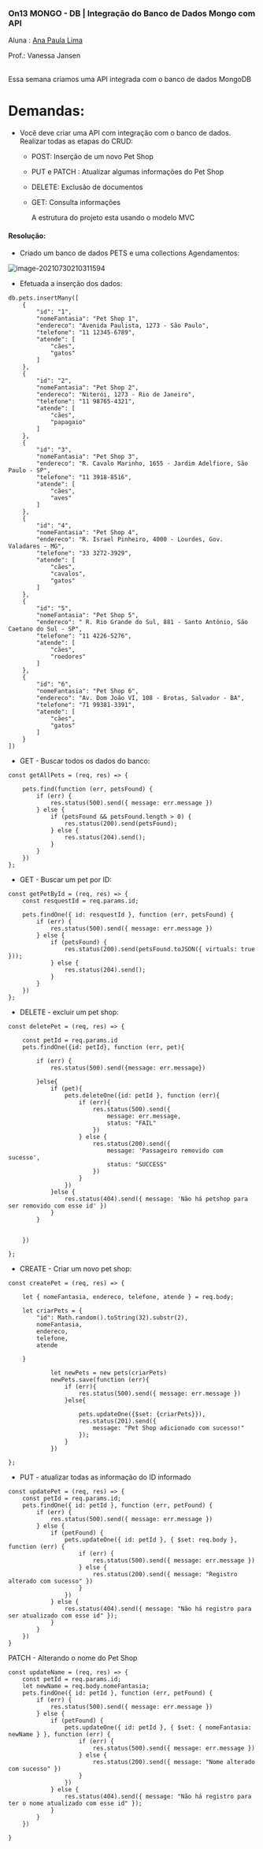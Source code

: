 ### On13 MONGO - DB  | Integração do Banco de Dados Mongo com API

Aluna : [Ana Paula Lima ](https://www.linkedin.com/in/ana-paula-lima-3269214b/#) 

Prof.: Vanessa Jansen

<br>Essa semana criamos uma API integrada com o banco de dados MongoDB<br />

# Demandas:

- Você deve criar uma API com integração com o banco de dados. Realizar todas as etapas do CRUD:
  - POST: Inserção de um novo Pet Shop
  - PUT e PATCH : Atualizar algumas informações do Pet Shop
  - DELETE: Exclusão de documentos
  - GET: Consulta informações
  
    A estrutura do projeto esta usando o modelo MVC

<h4> Resolução: </h4>



- Criado um banco de dados PETS e uma collections Agendamentos:

![image-20210730210311594](https://github.com/anapsantos1/Projeto-On13-API_MONGODB/blob/main/image/ScreenHunter%2092.png)

- Efetuada a inserção dos dados:

```
db.pets.insertMany([
    {
        "id": "1",
        "nomeFantasia": "Pet Shop 1",
        "endereco": "Avenida Paulista, 1273 - São Paulo",
        "telefone": "11 12345-6789",
        "atende": [
            "cães",
            "gatos"
        ]
    },
    {
        "id": "2",
        "nomeFantasia": "Pet Shop 2",
        "endereco": "Niterói, 1273 - Rio de Janeiro",
        "telefone": "11 98765-4321",
        "atende": [
            "cães",
            "papagaio"
        ]
    },
    {
        "id": "3",
        "nomeFantasia": "Pet Shop 3",
        "endereco": "R. Cavalo Marinho, 1655 - Jardim Adelfiore, São Paulo - SP",
        "telefone": "11 3918-8516",
        "atende": [
            "cães",
            "aves"
        ]
    },
    {
        "id": "4",
        "nomeFantasia": "Pet Shop 4",
        "endereco": "R. Israel Pinheiro, 4000 - Lourdes, Gov. Valadares - MG",
        "telefone": "33 3272-3929",
        "atende": [
            "cães",
            "cavalos",
            "gatos"
        ]
    },
    {
        "id": "5",
        "nomeFantasia": "Pet Shop 5",
        "endereco": " R. Rio Grande do Sul, 881 - Santo Antônio, São Caetano do Sul - SP",
        "telefone": "11 4226-5276",
        "atende": [
            "cães",
            "roedores"
        ]
    },
    {
        "id": "6",
        "nomeFantasia": "Pet Shop 6",
        "endereco": "Av. Dom João VI, 108 - Brotas, Salvador - BA",
        "telefone": "71 99381-3391",
        "atende": [
            "cães",
            "gatos"
        ]
    }
])
```



- GET - Buscar todos os dados do banco:

```
const getAllPets = (req, res) => {
    
    pets.find(function (err, petsFound) {
        if (err) {
            res.status(500).send({ message: err.message })
        } else {
            if (petsFound && petsFound.length > 0) {
                res.status(200).send(petsFound);
            } else {
                res.status(204).send();
            }
        }
    })
};

```

- GET - Buscar um pet por ID:

```
const getPetById = (req, res) => {
    const resquestId = req.params.id;
   
    pets.findOne({ id: resquestId }, function (err, petsFound) {
        if (err) {
            res.status(500).send({ message: err.message })
        } else {
            if (petsFound) {
                res.status(200).send(petsFound.toJSON({ virtuals: true }));
            } else {
                res.status(204).send();
            }
        }
    })
};
```

- DELETE - excluir um pet shop:

```
const deletePet = (req, res) => {

    const petId = req.params.id
    pets.findOne({id: petId}, function (err, pet){

        if (err) {
            res.status(500).send({message: err.message})

        }else{
            if (pet){
                pets.deleteOne({id: petId }, function (err){
                    if (err){
                        res.status(500).send({
                            message: err.message,
                            status: "FAIL"
                        })
                    } else {
                        res.status(200).send({
                            message: 'Passageiro removido com sucesso',
                            status: "SUCCESS"
                        })
                    }
                })
            }else {
                res.status(404).send({ message: 'Não há petshop para ser removido com esse id' })
            }
        }


    })

};
```

- CREATE - Criar um novo pet shop:

```
const createPet = (req, res) => {

    let { nomeFantasia, endereco, telefone, atende } = req.body;
   
    let criarPets = {
        "id": Math.random().toString(32).substr(2),
        nomeFantasia, 
        endereco, 
        telefone, 
        atende

    }

            let newPets = new pets(criarPets)
            newPets.save(function (err){
                if (err){
                    res.status(500).send({ message: err.message })
                }else{
                    
                    pets.updateOne({$set: {criarPets}}),
                    res.status(201).send({
                        message: "Pet Shop adicionado com sucesso!"
                    });
                }
            })
        
};
```

- PUT - atualizar todas as informação do ID informado


```
const updatePet = (req, res) => {
    const petId = req.params.id;
    pets.findOne({ id: petId }, function (err, petFound) {
        if (err) {
            res.status(500).send({ message: err.message })
        } else {
            if (petFound) {
                pets.updateOne({ id: petId }, { $set: req.body }, function (err) {
                    if (err) {
                        res.status(500).send({ message: err.message })
                    } else {
                        res.status(200).send({ message: "Registro alterado com sucesso" })
                    }
                })
            } else {
                res.status(404).send({ message: "Não há registro para ser atualizado com esse id" });
            }
        }
    })
}
```

PATCH - Alterando o nome do Pet Shop

```
const updateName = (req, res) => {
    const petId = req.params.id;
    let newName = req.body.nomeFantasia;
    pets.findOne({ id: petId }, function (err, petFound) {
        if (err) {
            res.status(500).send({ message: err.message })
        } else {
            if (petFound) {
                pets.updateOne({ id: petId }, { $set: { nomeFantasia: newName } }, function (err) {
                    if (err) {
                        res.status(500).send({ message: err.message })
                    } else {
                        res.status(200).send({ message: "Nome alterado com sucesso" })
                    }
                })
            } else {
                res.status(404).send({ message: "Não há registro para ter o nome atualizado com esse id" });
            }
        }
    })

}

```

